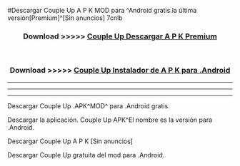 #Descargar Couple Up  A P K MOD para ^Android gratis.la última versión[Premium]^[Sin anuncios] 7cnlb



<div align="center">
<h3>Download >>>>> <a href="https://es-web.web.app/?es= Couple Up ">Couple Up  Descargar A P K Premium</a></h3><br>

<h3>Download >>>>> <a href="https://es-web.web.app/?es= Couple Up ">Couple Up  Instalador de A P K para .Android</a></h3>
</div>


----------------------------------------------------------

----------------------------------------------------------

----------------------------------------------------------

Descargar Couple Up  .APK^MOD^ para .Android gratis.

Descargar la aplicación. Couple Up  APK^El nombre es la versión para .Android.

Descargar Couple Up  A P K [Sin anuncios]

Descargar Couple Up  gratuita del mod para .Android.